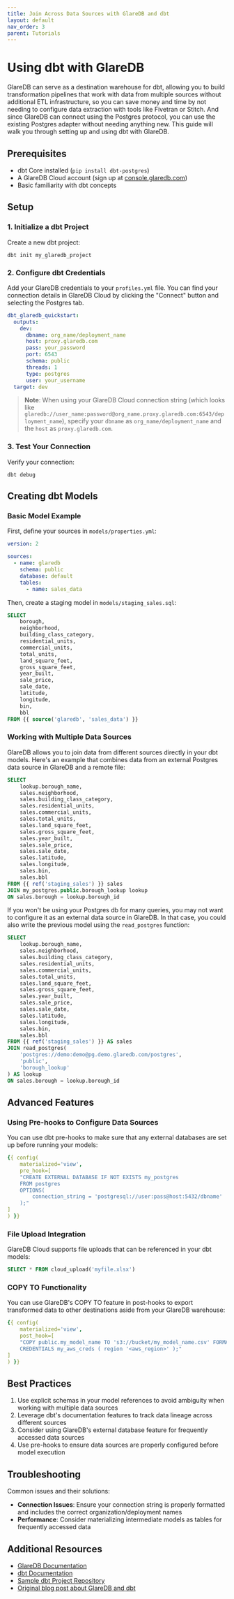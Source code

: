 ```yaml
---
title: Join Across Data Sources with GlareDB and dbt
layout: default
nav_order: 3
parent: Tutorials
---
```


# Using dbt with GlareDB

GlareDB can serve as a destination warehouse for dbt, allowing you to build
transformation pipelines that work with data from multiple sources without
additional ETL infrastructure, so you can save money and time by not needing
to configure data extraction with tools like Fivetran or Stitch.
And since GlareDB can connect using the Postgres protocol, you can use the
existing Postgres adapter without needing anything new. This guide
will walk you through setting up and using dbt with GlareDB.

## Prerequisites

- dbt Core installed (`pip install dbt-postgres`)
- A GlareDB Cloud account (sign up at [console.glaredb.com])
- Basic familiarity with dbt concepts

## Setup

### 1. Initialize a dbt Project

Create a new dbt project:

```shell
dbt init my_glaredb_project
```

### 2. Configure dbt Credentials

Add your GlareDB credentials to your `profiles.yml` file. You can find your
connection details in GlareDB Cloud by clicking the "Connect" button and selecting
the Postgres tab.

```yaml
dbt_glaredb_quickstart:
  outputs:
    dev:
      dbname: org_name/deployment_name
      host: proxy.glaredb.com
      pass: your_password
      port: 6543
      schema: public
      threads: 1
      type: postgres
      user: your_username
  target: dev
```

> **Note**: When using your GlareDB Cloud connection string (which looks like
> `glaredb://user_name:password@org_name.proxy.glaredb.com:6543/deployment_name`),
> specify your `dbname` as `org_name/deployment_name` and the `host` as
> `proxy.glaredb.com`.

### 3. Test Your Connection

Verify your connection:

```shell
dbt debug
```

## Creating dbt Models

### Basic Model Example

First, define your sources in `models/properties.yml`:

```yaml
version: 2

sources:
  - name: glaredb
    schema: public
    database: default
    tables:
      - name: sales_data
```

Then, create a staging model in `models/staging_sales.sql`:

```sql
SELECT
    borough,
    neighborhood,
    building_class_category,
    residential_units,
    commercial_units,
    total_units,
    land_square_feet,
    gross_square_feet,
    year_built,
    sale_price,
    sale_date,
    latitude,
    longitude,
    bin,
    bbl
FROM {{ source('glaredb', 'sales_data') }}
```

### Working with Multiple Data Sources

GlareDB allows you to join data from different sources directly in your dbt
models. Here's an example that combines data from an external Postgres
data source in GlareDB and a remote file:

```sql
SELECT
    lookup.borough_name,
    sales.neighborhood,
    sales.building_class_category,
    sales.residential_units,
    sales.commercial_units,
    sales.total_units,
    sales.land_square_feet,
    sales.gross_square_feet,
    sales.year_built,
    sales.sale_price,
    sales.sale_date,
    sales.latitude,
    sales.longitude,
    sales.bin,
    sales.bbl
FROM {{ ref('staging_sales') }} sales
JOIN my_postgres.public.borough_lookup lookup
ON sales.borough = lookup.borough_id
```

If you won't be using your Postgres db for many queries, you may not
want to configure it as an external data source in GlareDB. In that case, you
could also write the previous model using the `read_postgres` function:

```sql
SELECT
    lookup.borough_name,
    sales.neighborhood,
    sales.building_class_category,
    sales.residential_units,
    sales.commercial_units,
    sales.total_units,
    sales.land_square_feet,
    sales.gross_square_feet,
    sales.year_built,
    sales.sale_price,
    sales.sale_date,
    sales.latitude,
    sales.longitude,
    sales.bin,
    sales.bbl
FROM {{ ref('staging_sales') }} AS sales
JOIN read_postgres(
    'postgres://demo:demo@pg.demo.glaredb.com/postgres',
    'public',
    'borough_lookup'
) AS lookup
ON sales.borough = lookup.borough_id
```

## Advanced Features

### Using Pre-hooks to Configure Data Sources

You can use dbt pre-hooks to make sure that any external databases are
set up before running your models:

```yaml
{{ config(
    materialized='view',
    pre_hook=[
    "CREATE EXTERNAL DATABASE IF NOT EXISTS my_postgres
    FROM postgres
    OPTIONS(
        connection_string = 'postgresql://user:pass@host:5432/dbname'
    );"
]
) }}
```

### File Upload Integration

GlareDB Cloud supports file uploads that can be referenced in your dbt models:

```sql
SELECT * FROM cloud_upload('myfile.xlsx')
```

### COPY TO Functionality

You can use GlareDB's COPY TO feature in post-hooks to export transformed data
to other destinations aside from your GlareDB warehouse:

```yaml
{{ config(
    materialized='view',
    post_hook=[
    "COPY public.my_model_name TO 's3://bucket/my_model_name.csv' FORMAT csv
    CREDENTIALS my_aws_creds ( region '<aws_region>' );"
]
) }}
```

## Best Practices

1. Use explicit schemas in your model references to avoid ambiguity when working
   with multiple data sources
2. Leverage dbt's documentation features to track data lineage across different
   sources
3. Consider using GlareDB's external database feature for frequently accessed data
   sources
4. Use pre-hooks to ensure data sources are properly configured before model
   execution

## Troubleshooting

Common issues and their solutions:

- **Connection Issues**: Ensure your connection string is properly formatted
  and includes the correct organization/deployment names
- **Performance**: Consider materializing intermediate models as tables for
  frequently accessed data

## Additional Resources

- [GlareDB Documentation]
- [dbt Documentation]
- [Sample dbt Project Repository]
- [Original blog post about GlareDB and dbt]

[console.glaredb.com]: https://console.glaredb.com
[GlareDB Documentation]: (https://docs.glaredb.com)
[dbt Documentation]: (https://docs.getdbt.com)
[Sample dbt Project Repository]: (https://github.com/GlareDB/dbt_glaredb_quickstart)
[Original blog post about GlareDB and dbt]: https://glaredb.com/blog/dbt-multiple-sources
